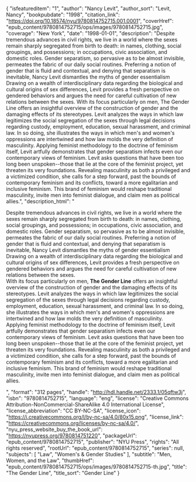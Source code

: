 {
  "isfeatureditem": "1",
  "author": "Nancy Levit",
  "author_sort": "Levit, Nancy",
  "bookpubdate": "1998",
  "citation_link": "https://doi.org/10.18574/nyu/9780814752715.001.0001",
  "coverHref": "epub_content/9780814752715/ops/images/9780814752715.jpg",
  "coverage": "New York",
  "date": "1998-01-01",
  "description": "Despite tremendous advances in civil rights, we live in a world where the sexes remain sharply segregated from birth to death: in names, clothing, social groupings, and possessions; in occupations, civic association, and domestic roles. Gender separatism, so pervasive as to be almost invisible, permeates the fabric of our daily social routines. Preferring a notion of gender that is fluid and contextual, and denying that separatism is inevitable, Nancy Levit dismantles the myths of gender essentialism Drawing on a wealth of interdisciplinary data regarding the biological and cultural origins of sex differences, Levit provides a fresh perspective on gendered behaviors and argues the need for careful cultivation of new relations between the sexes. With its focus particularly on men, The Gender Line offers an insightful overview of the construction of gender and the damaging effects of its stereotypes. Levit analyzes the ways in which law legitimizes the social segregation of the sexes through legal decisions regarding custody, employment, education, sexual harassment, and criminal law. In so doing, she illustrates the ways in which men's and women's oppressions are intertwined and how law molds the very definition of masculinity. Applying feminist methodology to the doctrine of feminism itself, Levit artfully demonstrates that gender separatism infects even our contemporary views of feminism. Levit asks questions that have been too long been unspoken--those that lie at the core of the feminist project, yet threaten its very foundations. Revealing masculinity as both a privileged and a victimized condition, she calls for a step forward, past the bounds of contemporary feminism and its conflicts, toward a more egalitarian and inclusive feminism. This brand of feminism would reshape traditional masculinity, invite men into feminist dialogue, and claim men as political allies.",
  "description_html": "<p>Despite tremendous advances in civil rights, we live in a world where the sexes remain sharply segregated from birth to death: in names, clothing, social groupings, and possessions; in occupations, civic association, and domestic roles. Gender separatism, so pervasive as to be almost invisible, permeates the fabric of our daily social routines. Preferring a notion of gender that is fluid and contextual, and denying that separatism is inevitable, Nancy Levit dismantles the myths of gender essentialism Drawing on a wealth of interdisciplinary data regarding the biological and cultural origins of sex differences, Levit provides a fresh perspective on gendered behaviors and argues the need for careful cultivation of new relations between the sexes.<br> With its focus particularly on men, <b>The Gender Line</b> offers an insightful overview of the construction of gender and the damaging effects of its stereotypes. Levit analyzes the ways in which law legitimizes the social segregation of the sexes through legal decisions regarding custody, employment, education, sexual harassment, and criminal law. In so doing, she illustrates the ways in which men's and women's oppressions are intertwined and how law molds the very definition of masculinity.<br> Applying feminist methodology to the doctrine of feminism itself, Levit artfully demonstrates that gender separatism infects even our contemporary views of feminism. Levit asks questions that have been too long been unspoken--those that lie at the core of the feminist project, yet threaten its very foundations. Revealing masculinity as both a privileged and a victimized condition, she calls for a step forward, past the bounds of contemporary feminism and its conflicts, toward a more egalitarian and inclusive feminism. This brand of feminism would reshape traditional masculinity, invite men into feminist dialogue, and claim men as political allies.</p>",
  "format": "312 pages",
  "handle": "http://hdl.handle.net/2333.1/05qftw3j",
  "isbn": "9780814752715",
  "language": "eng",
  "license": "Creative Commons Attribution-NonCommercial-ShareAlike 4.0 International License",
  "license_abbreviation": "CC BY-NC-SA",
  "license_icon": "https://i.creativecommons.org/l/by-nc-sa/4.0/80x15.png",
  "license_link": "https://creativecommons.org/licenses/by-nc-sa/4.0/",
  "nyu_press_website_buy_the_book_url": "https://nyupress.org/9780814751220",
  "packageUrl": "epub_content/9780814752715",
  "publisher": "NYU Press",
  "rights": "All rights reserved",
  "rootUrl": "epub_content/9780814752715",
  "series": null,
  "subjects": [
    "Law",
    "Women's & Gender Studies"
  ],
  "subtitle": "Men, Women, and the Law",
  "thumbHref": "epub_content/9780814752715/ops/images/9780814752715-th.jpg",
  "title": "The Gender Line",
  "title_sort": "Gender Line"
}
